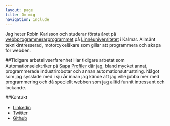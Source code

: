 ```yaml
---
layout: page
title: Om mig
navigation: include
---
```


Jag heter Robin Karlsson och studerar första året på [webbprogrammerarprogrammet](http://www.webbprogrammerare.se) på [Linnéuniversitetet](http://lnu.se) i Kalmar.
Allmänt teknikintresserad, motorcykelåkare som gillar att programmera och skapa för webben.


##Tidigare arbetslivserfarenhet
Har tidigare arbetat som Automationselektriker på [Sapa Profiler](http://www.sapagroup.com) där jag, bland mycket annat, programmerade 
industrirobotar och annan automationsutrustning. Något som jag sysslade med i sju år innan jag kände att jag ville jobba mer med programmering
och då speciellt webben som jag alltid funnit intressant och lockande.


##Kontakt
- [Linkedin](https://www.linkedin.com/pub/robin-karlsson/88/5b9/661)
- [Twitter](http://twitter.com/ropkn)
- [Github](http://www.github.com/rk222ev)
